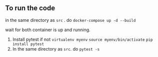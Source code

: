 ## To run the code
in the same directory as `src` . do `docker-compose up -d --build`

wait for both container is up and running. 
1. Install pytest if not
`virtualenv myenv`
`source myenv/bin/activate`
`pip install pytest`
2. In the same directory as `src`. do `pytest -s`